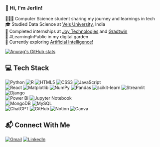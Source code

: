 <!-- Level 1: Simple bio and stats -->

### 👋 Hi, I'm Jerlin!

👩🏻‍💻 Computer Science student sharing my journey and learnings in tech<br/>
🎓 Studied Data Science at [Vels University](https://g.co/kgs/KQYynwo), India<br/>
💼 Completed internships at [Joy Technologies](https://g.co/kgs/LLEa4ct) and [Gradtwin](https://g.co/kgs/PcLbNFs)<br/>
🌱 #LearningInPublic in my digital garden<br/>
🤖 Currently exploring [Artificial Intelligence!](https://pudding.cool/2024/07/ai/)<br/>

[![Anurag's GitHub stats](https://github-readme-stats.vercel.app/api?username=jerlintech&count_private=true&show_icons=true&theme=radical&hide_rank=false)](https://github.com/anuraghazra/github-readme-stats)

## 💻 Tech Stack
![Python](https://img.shields.io/badge/python-3670A0?style=for-the-badge&logo=python&logoColor=ffdd54)
![R](https://img.shields.io/badge/r-%23276DC3.svg?style=for-the-badge&logo=r&logoColor=white)
![HTML5](https://img.shields.io/badge/html5-%23E34F26.svg?style=for-the-badge&logo=html5&logoColor=white)
![CSS3](https://img.shields.io/badge/css3-%231572B6.svg?style=for-the-badge&logo=css3&logoColor=white)
![JavaScript](https://img.shields.io/badge/javascript-%23323330.svg?style=for-the-badge&logo=javascript&logoColor=%23F7DF1E)<br/>
![React](https://img.shields.io/badge/react-%2320232a.svg?style=for-the-badge&logo=react&logoColor=%2361DAFB)
![Matplotlib](https://img.shields.io/badge/Matplotlib-%23ffffff.svg?style=for-the-badge&logo=Matplotlib&logoColor=black)
![NumPy](https://img.shields.io/badge/numpy-%23013243.svg?style=for-the-badge&logo=numpy&logoColor=white)
![Pandas](https://img.shields.io/badge/pandas-%23150458.svg?style=for-the-badge&logo=pandas&logoColor=white)
![scikit-learn](https://img.shields.io/badge/scikit--learn-%23F7931E.svg?style=for-the-badge&logo=scikit-learn&logoColor=white)
![Streamlit](https://img.shields.io/badge/Streamlit-%23FE4B4B.svg?style=for-the-badge&logo=streamlit&logoColor=white)
![Django](https://img.shields.io/badge/django-%23092E20.svg?style=for-the-badge&logo=django&logoColor=white)<br/>
![Power Bi](https://img.shields.io/badge/power_bi-F2C811?style=for-the-badge&logo=powerbi&logoColor=black)
![Jupyter Notebook](https://img.shields.io/badge/jupyter-%23FA0F00.svg?style=for-the-badge&logo=jupyter&logoColor=white)<br/>
![MongoDB](https://img.shields.io/badge/MongoDB-%234ea94b.svg?style=for-the-badge&logo=mongodb&logoColor=white)
![MySQL](https://img.shields.io/badge/mysql-4479A1.svg?style=for-the-badge&logo=mysql&logoColor=white)<br/>
![ChatGPT](https://img.shields.io/badge/chatGPT-74aa9c?style=for-the-badge&logo=openai&logoColor=white)
![GitHub](https://img.shields.io/badge/github-%23121011.svg?style=for-the-badge&logo=github&logoColor=white)
![Notion](https://img.shields.io/badge/Notion-%23000000.svg?style=for-the-badge&logo=notion&logoColor=white)
![Canva](https://img.shields.io/badge/Canva-%2300C4CC.svg?style=for-the-badge&logo=Canva&logoColor=white)



## 📬 Connect With Me
[![Gmail](https://img.shields.io/badge/Gmail-D14836?style=for-the-badge&logo=gmail&logoColor=white)](mailto:jerlinabi10@gmail.com)
[![LinkedIn](https://img.shields.io/badge/linkedin-%230077B5.svg?style=for-the-badge&logo=linkedin&logoColor=white)](https://www.linkedin.com/in/abisha-jerlin?utm_source=share&utm_campaign=share_via&utm_content=profile&utm_medium=android_app)
